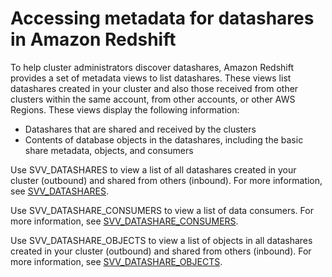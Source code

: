 # Accessing metadata for datashares in Amazon Redshift<a name="access-datashare"></a>

To help cluster administrators discover datashares, Amazon Redshift provides a set of metadata views to list datashares\. These views list datashares created in your cluster and also those received from other clusters within the same account, from other accounts, or other AWS Regions\. These views display the following information:
+ Datashares that are shared and received by the clusters
+ Contents of database objects in the datashares, including the basic share metadata, objects, and consumers

Use SVV\_DATASHARES to view a list of all datashares created in your cluster \(outbound\) and shared from others \(inbound\)\. For more information, see [SVV\_DATASHARES](r_SVV_DATASHARES.md)\.

Use SVV\_DATASHARE\_CONSUMERS to view a list of data consumers\. For more information, see [SVV\_DATASHARE\_CONSUMERS](r_SVV_DATASHARE_CONSUMERS.md)\.

Use SVV\_DATASHARE\_OBJECTS to view a list of objects in all datashares created in your cluster \(outbound\) and shared from others \(inbound\)\. For more information, see [SVV\_DATASHARE\_OBJECTS](r_SVV_DATASHARE_OBJECTS.md)\.